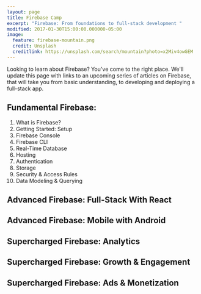 ```yaml
---
layout: page
title: Firebase Camp
excerpt: "Firebase: From foundations to full-stack development "
modified: 2017-01-30T15:00:00.000000-05:00
image:
  feature: firebase-mountain.png
  credit: Unsplash
  creditlink: https://unsplash.com/search/mountain?photo=x2Miv4owGEM
---
```


Looking to learn about Firebase? You've come to the right place. We'll update this page with links to an upcoming series of articles on Firebase, that will take you from basic understanding, to developing and deploying a full-stack app.

## Fundamental Firebase:

1. What is Firebase?
2. Getting Started: Setup
3. Firebase Console
4. Firebase CLI
5. Real-Time Database
6. Hosting
7. Authentication
8. Storage
9. Security & Access Rules
10. Data Modeling & Querying

## Advanced Firebase: Full-Stack With React

## Advanced Firebase: Mobile with Android

## Supercharged Firebase: Analytics

## Supercharged Firebase: Growth & Engagement

## Supercharged Firebase: Ads & Monetization


